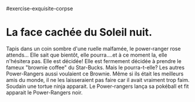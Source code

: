 #exercise-exquisite-corpse

La face cachée du Soleil nuit.
==============================
Tapis dans un coin sombre d'une ruelle malfamée, le power-ranger rose attends...
Elle sait que bientôt, elle pourra....et à ce moment la, elle n'hésitera pas. Elle est décidée!
Elle est fermement décidée à prendre le fameux "brownie coffee" du Star-Bucks. Mais le pourra-t-elle? Les autres Power-Rangers aussi voulaient ce Brownie.
Même si ils était les meilleurs amis du monde, il ne les laisseraient pas faire car il avait vraiment trop faim. Soudain une tortue ninja apparait. Le Power-rangers lança sa pokéball et fit apparait le Power-Rangers noir. 


